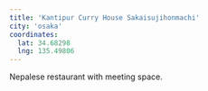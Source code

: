 ```yaml
---
title: 'Kantipur Curry House Sakaisujihonmachi'
city: 'osaka'
coordinates:
  lat: 34.68298
  lng: 135.49806
---
```


Nepalese restaurant with meeting space.
